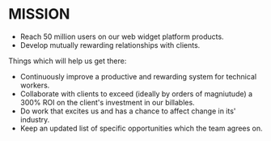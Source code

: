 
# MISSION

  * Reach 50 million users on our web widget platform products.
  * Develop mutually rewarding relationships with clients.

Things which will help us get there:

  * Continuously improve a productive and rewarding system for technical workers.
  * Collaborate with clients to exceed (ideally by orders of magniutude) a 300% ROI on the client's investment in our billables.
  * Do work that excites us and has a chance to affect change in its' industry.
  * Keep an updated list of specific opportunities which the team agrees on.
